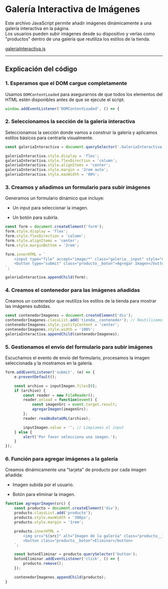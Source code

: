 # Galería Interactiva de Imágenes

Este archivo JavaScript permite añadir imágenes dinámicamente a una galería interactiva en la página.  
Los usuarios pueden subir imágenes desde su dispositivo y verlas como "productos" dentro de una galería que reutiliza los estilos de la tienda.

[galeriaInteractiva.js](../js/galeriaInteractiva.js)

---

## Explicación del código

### 1. Esperamos que el DOM cargue completamente

Usamos `DOMContentLoaded` para asegurarnos de que todos los elementos del HTML estén disponibles antes de que se ejecute el script.

```javascript
window.addEventListener('DOMContentLoaded', () => {
```

### 2. Seleccionamos la sección de la galería interactiva

Seleccionamos la sección donde vamos a construir la galería y aplicamos estilos básicos para centrarla visualmente.

```javascript
const galeriaInteractiva = document.querySelector('.GaleriaInteractiva');

galeriaInteractiva.style.display = 'flex';
galeriaInteractiva.style.flexDirection = 'column';
galeriaInteractiva.style.alignItems = 'center';
galeriaInteractiva.style.margin = '2rem auto';
galeriaInteractiva.style.maxWidth = '80%';
```

### 3. Creamos y añadimos un formulario para subir imágenes

Generamos un formulario dinámico que incluye:

- Un input para seleccionar la imagen.

- Un botón para subirla.

```javascript
const form = document.createElement('form');
form.style.display = 'flex';
form.style.flexDirection = 'column';
form.style.alignItems = 'center';
form.style.marginBottom = '2rem';

form.innerHTML = `
    <input type="file" accept="image/*" class="galeria__input" style="margin-bottom: 1rem;">
    <button type="submit" class="producto__boton">Agregar Imagen</button>
`;

galeriaInteractiva.appendChild(form);
```

### 4. Creamos el contenedor para las imágenes añadidas

Creamos un contenedor que reutiliza los estilos de la tienda para mostrar las imágenes subidas.

```javascript
const contenedorImagenes = document.createElement('div');
contenedorImagenes.classList.add('tienda__contenedor'); // Reutilizamos estilos de la tienda
contenedorImagenes.style.justifyContent = 'center';
contenedorImagenes.style.width = '100%';
galeriaInteractiva.appendChild(contenedorImagenes);
```

### 5. Gestionamos el envío del formulario para subir imágenes

Escuchamos el evento de envío del formulario, procesamos la imagen seleccionada y la mostramos en la galería.

```javascript
form.addEventListener('submit', (e) => {
    e.preventDefault();

    const archivo = inputImagen.files[0];
    if (archivo) {
        const reader = new FileReader();
        reader.onload = function(event) {
            const imagenSrc = event.target.result;
            agregarImagen(imagenSrc);
        };
        reader.readAsDataURL(archivo);

        inputImagen.value = ''; // Limpiamos el input
    } else {
        alert('Por favor selecciona una imagen.');
    }
});
```

### 6. Función para agregar imágenes a la galería
   
Creamos dinámicamente una "tarjeta" de producto por cada imagen añadida:

- Imagen subida por el usuario.

- Botón para eliminar la imagen.

```javascript
function agregarImagen(src) {
    const producto = document.createElement('div');
    producto.classList.add('producto');
    producto.style.maxWidth = '300px';
    producto.style.margin = '1rem';

    producto.innerHTML = `
        <img src="${src}" alt="Imagen de la galería" class="producto__imagen" style="max-width: 100%; height: auto; display: block; margin: 0 auto 1rem;">
        <button class="producto__boton">Eliminar</button>
    `;

    const botonEliminar = producto.querySelector('button');
    botonEliminar.addEventListener('click', () => {
        producto.remove();
    });

    contenedorImagenes.appendChild(producto);
}
```
